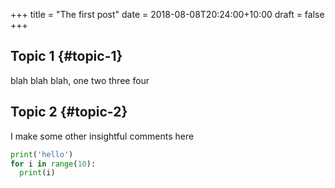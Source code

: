+++
title = "The first post"
date = 2018-08-08T20:24:00+10:00
draft = false
+++

## Topic 1 {#topic-1}

blah blah blah, one two three four


## Topic 2 {#topic-2}

I make some other insightful comments here

```python
print('hello')
for i in range(10):
  print(i)
```
